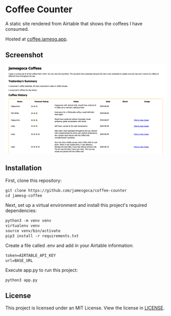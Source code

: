 # Coffee Counter

A static site rendered from Airtable that shows the coffees I have consumed.

Hosted at [coffee.jamesg.app](https://coffee.jamesg.app).

## Screenshot

![A photo of the Coffee Counter website](https://github.com/jamesgoca/coffee-counter/blob/master/screenshot.png?raw=true)

## Installation

First, clone this repository:

```
git clone https://github.com/jamesgoca/coffee-counter
cd jamesg-coffee
```

Next, set up a virtual environment and install this project's required dependencies:

```
python3 -m venv venv
virtualenv venv
source venv/bin/activate
pip3 install -r requirements.txt
```

Create a file called .env and add in your Airtable information:

```
token=AIRTABLE_API_KEY
url=BASE_URL
```

Execute app.py to run this project:

```
python3 app.py
```

## License

This project is licensed under an MIT License. View the license in [LICENSE](https://github.com/jamesgoca/coffee-counter/blob/master/LICENSE).